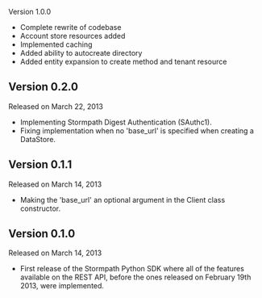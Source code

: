 Version 1.0.0

- Complete rewrite of codebase
- Account store resources added
- Implemented caching
- Added ability to autocreate directory
- Added entity expansion to create method and tenant resource


Version 0.2.0
-------------

Released on March 22, 2013

- Implementing Stormpath Digest Authentication (SAuthc1).
- Fixing implementation when no 'base_url' is specified when creating a DataStore.

Version 0.1.1
-------------

Released on March 14, 2013

- Making the 'base_url' an optional argument in the Client class constructor.

Version 0.1.0
-------------

Released on March 14, 2013

- First release of the Stormpath Python SDK where all of the features available on the REST API, before the ones released on February 19th 2013, were implemented.
